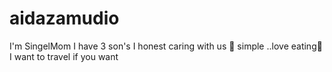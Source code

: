 # aidazamudio
I'm SingelMom I have 3 son's I honest caring with us 🤭 simple ..love eating🤭 I want to travel if you want 
